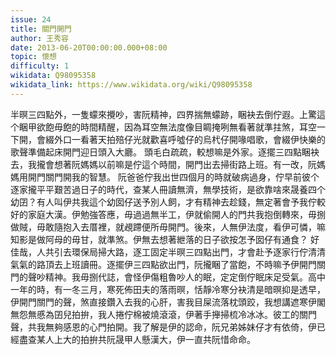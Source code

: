 ```yaml
---
issue: 24
title: 關門開門
author: 王秀容
date: 2013-06-20T00:00:00.000+08:00
topic: 懷想
difficulty: 1
wikidata: Q98095358
wikidata_link: https://www.wikidata.org/wiki/Q98095358
---
```

半暝三四點外，一隻蠓來攪吵，害阮精神，四界揣無蠓跡，睏袂去倒佇遐。上驚這个睏甲欲飽毋飽的時間精醒，因為耳空無法度像目睭掩咧無看著就準拄煞，耳空一下開，會綴外口一看著天拍殕仔光就歡喜呼噓仔的烏杙仔開喙唱歌，會綴伊快樂的歌聲準備起床開門迎日頭入大廳。
頭毛白疏疏，較想嘛是外家。逐擺三四點睏袂去，我攏會想著阮媽媽以前嘛是佇這个時間，開門出去掃街路上班。有一改，阮媽媽用開門關門開我的智慧。
阮爸爸佇我出世四個月的時就破病過身，佇早前彼个逐家攏平平艱苦過日子的時代，查某人冊讀無濟，無學技術，是欲靠啥來晟養四个幼囝？有人叫伊共我這个幼囡仔送予別人飼，才有精神去趁錢，無定著會予我佇較好的家庭大漢。伊勉強答應，毋過過無半工，伊就偷開人的門共我抱倒轉來，毋捌做賊，毋敢隨抱入去厝裡，就覕蹛便所毋開門。後來，人無伊法度，看伊可憐，嘛知影是做阿母的毋甘，就準煞。伊無去想著紲落的日子欲按怎予囡仔有通食？
好佳哉，人共引去環保局掃大路，逐工固定半暝三四點出門，才會赴予逐家行佇清清氣氣的路頂去上班讀冊。逐擺伊三四點欲出門，阮攏睏了當飽，不時嘛予伊開門關門的聲吵精神。我毋捌代誌，會怪伊傷粗魯吵人的眠，定定倒佇眠床足受氣。高中一年的時，有一冬三月，寒死佈田夫的落雨暝，恬靜冷寒分袂清是暗暝抑是透早，伊開門關門的聲，煞直接鑽入去我的心肝，害我目屎流落枕頭跤，我想講遮寒伊閣無怨無慼為囝兒拍拚，我人捲佇棉被燒滾滾，伊著手攑掃梳冷冰冰。彼工的關門聲，共我無夠感恩的心門拍開。我了解是伊的認命，阮兄弟姊妹仔才有依倚，伊已經盡查某人上大的拍拚共阮晟甲人懸漢大，伊一直共阮惜命命。